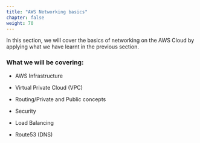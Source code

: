 ```yaml
---
title: "AWS Networking basics"
chapter: false
weight: 70
---
```


In this section, we will cover the basics of networking on the AWS Cloud by applying what we have learnt in the previous section.


<h3>What we will be covering:</h3>

- AWS Infrastructure

- Virtual Private Cloud (VPC)

- Routing/Private and Public concepts

- Security

- Load Balancing

- Route53 (DNS)
